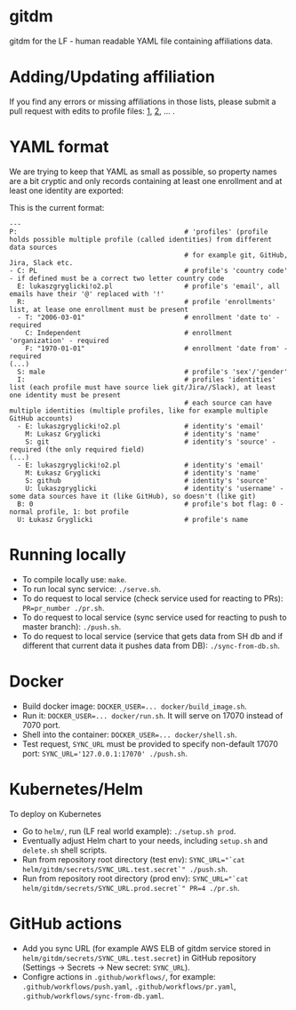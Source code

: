 # gitdm

gitdm for the LF - human readable YAML file containing affiliations data.


# Adding/Updating affiliation

If you find any errors or missing affiliations in those lists, please submit a pull request with edits to profile files: [1](https://github.com/LF-Engineering/gitdm/blob/master/profiles1.yaml), [2](https://github.com/LF-Engineering/gitdm/blob/master/profiles2.yaml), ... .


# YAML format


We are trying to keep that YAML as small as possible, so property names are a bit cryptic and only records containing at least one enrollment and at least one identity are exported:

This is the current format:


```
---
P:                                          # 'profiles' (profile holds possible multiple profile (called identities) from different data sources
                                            # for example git, GitHub, Jira, Slack etc.
- C: PL                                     # profile's 'country code' - if defined must be a correct two letter country code
  E: lukaszgryglicki!o2.pl                  # profile's 'email', all emails have their '@' replaced with '!'
  R:                                        # profile 'enrollments' list, at lease one enrollment must be present
  - T: "2006-03-01"                         # enrollment 'date to' - required
    C: Independent                          # enrollment 'organization' - required
    F: "1970-01-01"                         # enrollment 'date from' - required
(...)
  S: male                                   # profile's 'sex'/'gender'
  I:                                        # profiles 'identities' list (each profile must have source liek git/Jira//Slack), at least one identity must be present
                                            # each source can have multiple identities (multiple profiles, like for example multiple GitHub accounts)
  - E: lukaszgryglicki!o2.pl                # identity's 'email'
    M: Lukasz Gryglicki                     # identity's 'name'
    S: git                                  # identity's 'source' - required (the only required field)
(...)
  - E: lukaszgryglicki!o2.pl                # identity's 'email'
    M: Łukasz Gryglicki                     # identity's 'name'
    S: github                               # identity's 'source'
    U: lukaszgryglicki                      # identity's 'username' - some data sources have it (like GitHub), so doesn't (like git)
  B: 0                                      # profile's bot flag: 0 - normal profile, 1: bot profile
  U: Łukasz Gryglicki                       # profile's name
```

# Running locally

- To compile locally use: `make`.
- To run local sync service: `./serve.sh`.
- To do request to local service (check service used for reacting to PRs): `PR=pr_number ./pr.sh`.
- To do request to local service (sync service used for reacting to push to master branch): `./push.sh`.
- To do request to local service (service that gets data from SH db and if different that current data it pushes data from DB): `./sync-from-db.sh`.


# Docker

- Build docker image: `DOCKER_USER=... docker/build_image.sh`.
- Run it: `DOCKER_USER=... docker/run.sh`. It will serve on 17070 instead of 7070 port.
- Shell into the container: `DOCKER_USER=... docker/shell.sh`.
- Test request, `SYNC_URL` must be provided to specify non-default 17070 port: `SYNC_URL='127.0.0.1:17070' ./push.sh`.

# Kubernetes/Helm

To deploy on Kubernetes

- Go to `helm/`, run (LF real world example): `./setup.sh prod`.
- Eventually adjust Helm chart to your needs, including `setup.sh` and `delete.sh` shell scripts.
- Run from repository root directory (test env): `` SYNC_URL="`cat helm/gitdm/secrets/SYNC_URL.test.secret`" ./push.sh ``.
- Run from repository root directory (prod env): `` SYNC_URL="`cat helm/gitdm/secrets/SYNC_URL.prod.secret`" PR=4 ./pr.sh ``.

# GitHub actions

- Add you sync URL (for example AWS ELB of gitdm service stored in `helm/gitdm/secrets/SYNC_URL.test.secret`) in GitHub repository (Settings -> Secrets -> New secret: `SYNC_URL`).
- Configre actions in `.github/workflows/`, for example: `.github/workflows/push.yaml`, `.github/workflows/pr.yaml`, `.github/workflows/sync-from-db.yaml`.
